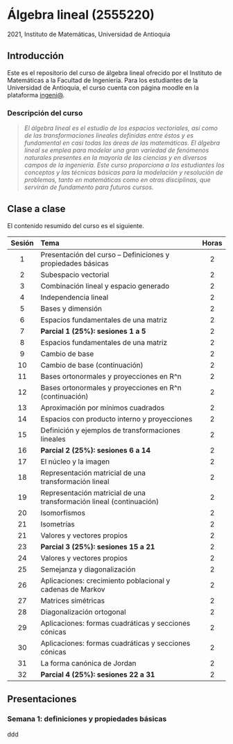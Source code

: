 # Álgebra lineal (2555220)
2021, Instituto de Matemáticas, Universidad de Antioquia

## Introducción
Este es el repositorio del curso de álgebra lineal ofrecido por el Instituto de Matemáticas a la Facultad de Ingeniería. Para los estudiantes de la Universidad de Antioquia, el curso cuenta con página moodle en la plataforma [ingeni@](http://www.ingeniaudea.co/login/index.php).

### Descripción del curso
> *El álgebra lineal es el estudio de los espacios vectoriales, así como de las transformaciones lineales definidas entre éstos y es fundamental en casi todas las áreas de las matemáticas. El álgebra lineal se emplea para modelar una gran variedad de fenómenos naturales presentes en la mayoría de las ciencias y en diversos campos de la ingeniería. Este curso proporciona a los estudiantes los conceptos y las técnicas básicas para la modelación y resolución de problemas, tanto en matemáticas como en otras disciplinas, que servirán de fundamento para futuros cursos.*

## Clase a clase
El contenido resumido del curso es el siguiente.

| Sesión | Tema | Horas |
| :---:         | :---       | :---:          |
| 1   | Presentación del curso – Definiciones y propiedades básicas | 2 |
| 2   | Subespacio vectorial | 2 |
| 3   | Combinación lineal y espacio generado | 2 |
| 4   | Independencia lineal | 2 |
| 5   | Bases y dimensión | 2 |
| 6   | Espacios fundamentales de una matriz | 2 |
| 7   | **Parcial 1 (25%): sesiones 1 a 5** | 2 |
| 8   | Espacios fundamentales de una matriz | 2 |
| 9   | Cambio de base | 2 |
| 10  | Cambio de base (continuación) | 2 |
| 11  | Bases ortonormales y proyecciones en R^n | 2 |
| 12  | Bases ortonormales y proyecciones en R^n (continuación) | 2 |
| 13  | Aproximación por mínimos cuadrados | 2 |
| 14  | Espacios con producto interno y proyecciones | 2 |
| 15  | Definición y ejemplos de transformaciones lineales | 2 |
| 16  | **Parcial 2 (25%): sesiones 6 a 14** | 2 |
| 17  | El núcleo y la imagen | 2 |
| 18  | Representación matricial de una transformación lineal | 2 |
| 19  | Representación matricial de una transformación lineal (continuación) | 2 |
| 20  | Isomorfismos | 2 |
| 21  | Isometrías | 2 |
| 21  | Valores y vectores propios | 2 |
| 23  | **Parcial 3 (25%): sesiones 15 a 21** | 2 |
| 24  | Valores y vectores propios | 2 |
| 25  | Semejanza y diagonalización | 2 |
| 26  | Aplicaciones: crecimiento poblacional y cadenas de Markov | 2 |
| 27  | Matrices simétricas | 2 |
| 28  | Diagonalización ortogonal | 2 |
| 29  | Aplicaciones: formas cuadráticas y secciones cónicas | 2 |
| 30  | Aplicaciones: formas cuadráticas y secciones cónicas | 2 |
| 31  | La forma canónica de Jordan | 2 |
| 32  | **Parcial 4 (25%): sesiones 22 a 31** | 2 |

## Presentaciones

### Semana 1: definiciones y propiedades básicas

ddd
